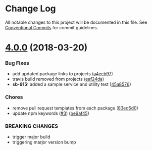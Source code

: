 # Change Log

All notable changes to this project will be documented in this file.
See [Conventional Commits](https://conventionalcommits.org) for commit guidelines.

<a name="4.0.0"></a>
# [4.0.0](https://github.com/mcdermed/workspace.sprucebot-skills-kit/compare/v3.0.0...v4.0.0) (2018-03-20)


### Bug Fixes

* add updated package links to projects ([a4ecb97](https://github.com/mcdermed/workspace.sprucebot-skills-kit/commit/a4ecb97))
* travis build removed from projects ([eaf24da](https://github.com/mcdermed/workspace.sprucebot-skills-kit/commit/eaf24da))
* **sb-915:** added a sample service and utility test ([45a8576](https://github.com/mcdermed/workspace.sprucebot-skills-kit/commit/45a8576))


### Chores

* remove pull request templates from each package ([83ed5d0](https://github.com/mcdermed/workspace.sprucebot-skills-kit/commit/83ed5d0))
* update npm keywords ([#3](https://github.com/mcdermed/workspace.sprucebot-skills-kit/issues/3)) ([be9af45](https://github.com/mcdermed/workspace.sprucebot-skills-kit/commit/be9af45))


### BREAKING CHANGES

* trigger major build
* triggering marjor version bump
